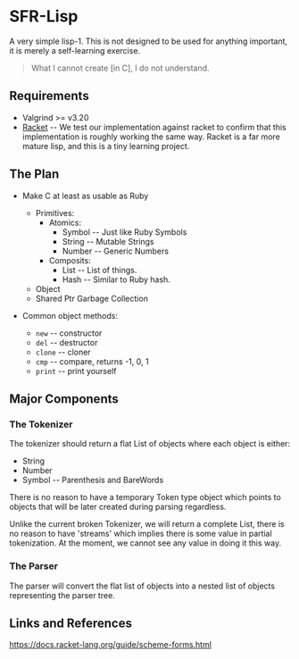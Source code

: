 # SFR-Lisp

A very simple lisp-1. This is not designed to be
used for anything important, it is merely a self-learning exercise.

> What I cannot create [in C], I do not understand.

## Requirements

* Valgrind >= v3.20
* [Racket](https://racket-lang.org/) -- We test our implementation against racket to confirm that this implementation is roughly working the same way. Racket is a far more mature lisp, and this is a tiny learning project.

## The Plan

- Make C at least as usable as Ruby
  - Primitives:
    - Atomics:
      - Symbol -- Just like Ruby Symbols
      - String -- Mutable Strings
      - Number -- Generic Numbers
    - Composits:
      - List   -- List of things.
      - Hash   -- Similar to Ruby hash.
  - Object
  - Shared Ptr Garbage Collection

- Common object methods:
  - `new`      -- constructor
  - `del`      -- destructor
  - `clone`    -- cloner
  - `cmp`      -- compare, returns -1, 0, 1
  - `print`    -- print yourself

## Major Components

### The Tokenizer

The tokenizer should return a flat List of objects where each object is either:
- String
- Number
- Symbol -- Parenthesis and BareWords

There is no reason to have a temporary Token type object which points to objects
that will be later created during parsing regardless. 

Unlike the current broken Tokenizer, we will return a complete List, there
is no reason to have 'streams' which implies there is some value in partial
tokenization. At the moment, we cannot see any value in doing it this way. 

### The Parser

The parser will convert the flat list of objects into a nested list of objects
representing the parser tree. 

## Links and References

https://docs.racket-lang.org/guide/scheme-forms.html

